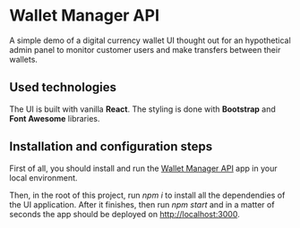 # Wallet Manager API

A simple demo of a digital currency wallet UI thought out for an hypothetical admin panel to monitor customer users and make transfers between their wallets.


## Used technologies

The UI is built with vanilla **React**. The styling is done with **Bootstrap** and **Font Awesome** libraries. 

## Installation and configuration steps

First of all, you should install and run the [Wallet Manager API](https://github.com/mauriciojorta/wallet-manager-api) app in your local environment. 

Then, in the root of this project, run *npm i* to install all the dependendies of the UI application. After it finishes, then run *npm start* and in a matter of seconds the app should be deployed on [http://localhost:3000](http://localhost:3000).
